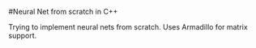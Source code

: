 #Neural Net from scratch in C++ 

Trying to implement neural nets from scratch. Uses Armadillo for matrix support.